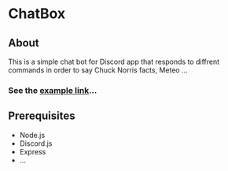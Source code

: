 # ChatBox
## About
This is a simple chat bot for Discord app that responds to diffrent commands in order to say Chuck Norris facts, Meteo ...
### See the [example link](https://ludo-adel.herokuapp.com/)...

## Prerequisites
- Node.js
- Discord.js
- Express
- ...

